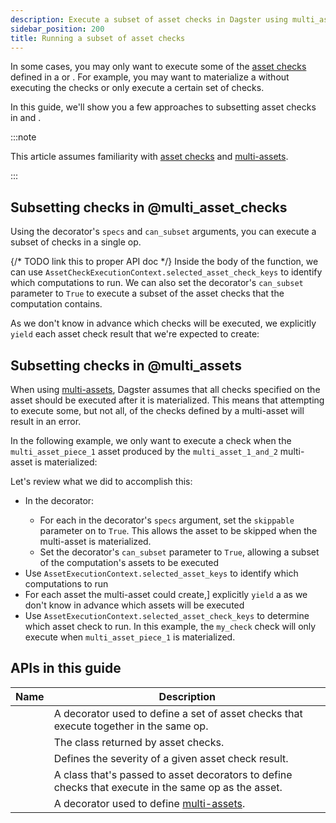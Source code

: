 ```yaml
---
description: Execute a subset of asset checks in Dagster using multi_asset_check and multi_asset decorators.
sidebar_position: 200
title: Running a subset of asset checks
---
```


In some cases, you may only want to execute some of the [asset checks](/guides/test/asset-checks) defined in a <PyObject section="assets" module="dagster" object="multi_asset" decorator /> or <PyObject section="asset-checks" module="dagster" object="multi_asset_check" decorator />. For example, you may want to materialize a <PyObject section="assets" module="dagster" object="multi_asset" decorator /> without executing the checks or only execute a certain set of checks.

In this guide, we'll show you a few approaches to subsetting asset checks in <PyObject section="asset-checks" module="dagster" object="multi_asset_check" decorator pluralize /> and <PyObject section="assets" module="dagster" object="multi_asset" decorator pluralize />.

:::note

This article assumes familiarity with [asset checks](/guides/test/asset-checks) and [multi-assets](/guides/build/assets/defining-assets#multi-asset).

:::

## Subsetting checks in @multi_asset_checks

Using the <PyObject section="asset-checks" module="dagster" object="multi_asset_check" decorator /> decorator's `specs` and `can_subset` arguments, you can execute a subset of checks in a single op.

{/* TODO link this to proper API doc */}
Inside the body of the function, we can use `AssetCheckExecutionContext.selected_asset_check_keys` to identify which computations to run. We can also set the decorator's `can_subset` parameter to `True` to execute a subset of the asset checks that the computation contains.

As we don't know in advance which checks will be executed, we explicitly `yield` each asset check result that we're expected to create:

<CodeExample path="docs_snippets/docs_snippets/concepts/assets/asset_checks/subset_multi_asset_check.py" title="src/<project_name>/defs/assets.py" title="src/<project_name>/defs/assets.py"/>

## Subsetting checks in @multi_assets

When using [multi-assets](/guides/build/assets/defining-assets#multi-asset), Dagster assumes that all checks specified on the asset should be executed after it is materialized. This means that attempting to execute some, but not all, of the checks defined by a multi-asset will result in an error.

In the following example, we only want to execute a check when the `multi_asset_piece_1` asset produced by the `multi_asset_1_and_2` multi-asset is materialized:

<CodeExample path="docs_snippets/docs_snippets/concepts/assets/asset_checks/subset_check_multi_asset.py" title="src/<project_name>/defs/assets.py"/>

Let's review what we did to accomplish this:

- In the <PyObject section="assets" module="dagster" object="multi_asset" decorator /> decorator:
  - For each <PyObject section="assets" module="dagster" object="AssetSpec" /> in the decorator's `specs` argument, set the `skippable` parameter on <PyObject section="assets" module="dagster" object="AssetSpec" /> to `True`. This allows the asset to be skipped when the multi-asset is materialized.
  - Set the decorator's `can_subset` parameter to `True`, allowing a subset of the computation's assets to be executed
- Use `AssetExecutionContext.selected_asset_keys` to identify which computations to run
- For each asset the multi-asset could create,] explicitly `yield` a <PyObject section="assets" module="dagster" object="MaterializeResult" /> as we don't know in advance which assets will be executed
- Use `AssetExecutionContext.selected_asset_check_keys` to determine which asset check to run. In this example, the `my_check` check will only execute when `multi_asset_piece_1` is materialized.

## APIs in this guide

| Name                                                                                      | Description                                                                                          |
| ----------------------------------------------------------------------------------------- | ---------------------------------------------------------------------------------------------------- |
| <PyObject section="asset-checks" module="dagster" object="multi_asset_check" decorator /> | A decorator used to define a set of asset checks that execute together in the same op.               |
| <PyObject section="asset-checks" module="dagster" object="AssetCheckResult" />            | The class returned by asset checks.                                                                  |
| <PyObject section="asset-checks" module="dagster" object="AssetCheckSeverity" />          | Defines the severity of a given asset check result.                                                  |
| <PyObject section="asset-checks" module="dagster" object="AssetCheckSpec" />              | A class that's passed to asset decorators to define checks that execute in the same op as the asset. |
| <PyObject section="assets" module="dagster" object="multi_asset" decorator />             | A decorator used to define [multi-assets](/guides/build/assets/defining-assets#multi-asset).         |
